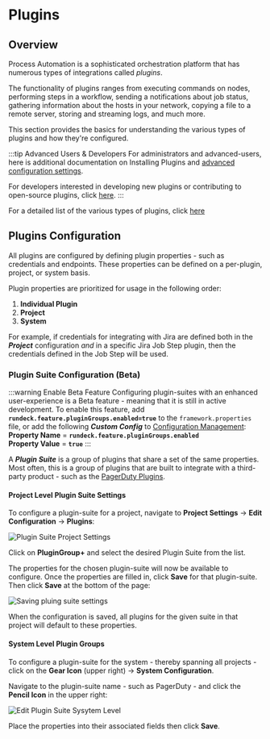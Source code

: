 # Plugins

## Overview

Process Automation is a sophisticated orchestration platform that has numerous types of integrations called _plugins_. 

The functionality of plugins ranges from executing commands on nodes, performing steps in a workflow, sending a notifications about job status, gathering information about the hosts in your network, copying a file to a remote server, storing and streaming logs, and much more.

This section provides the basics for understanding the various types of plugins and how they're configured.

:::tip Advanced Users & Developers
For administrators and advanced-users, here is additional documentation on Installing Plugins and [advanced configuration settings](/administration/configuration/plugins/configuring).

For developers interested in developing new plugins or contributing to open-source plugins, click [here](/developer/).
:::

For a detailed list of the various types of plugins, click [here](/administration/configuration/plugins/plugin-types.html#types-of-plugins)

## Plugins Configuration

All plugins are configured by defining plugin properties - such as credentials and endpoints.  These properties can be defined on a per-plugin, project, or system basis.

Plugin properties are prioritized for usage in the following order:
1. **Individual Plugin**
2. **Project**
3. **System**

For example, if credentials for integrating with Jira are defined both in the _**Project**_ configuration _and_ in a specific Jira Job Step plugin, then the credentials defined in the Job Step will be used.

### Plugin Suite Configuration (Beta)

:::warning Enable Beta Feature
Configuring plugin-suites with an enhanced user-experience is a Beta feature - meaning that it is still in active development.  To enable this feature, add **`rundeck.feature.pluginGroups.enabled=true`** to the `framework.properties` file,
or add the following **_Custom Config_** to [Configuration Management](/manual/configuration-mgmt/configmgmt):<br>
**Property Name** = **`rundeck.feature.pluginGroups.enabled`**<br>
**Property Value** = **`true`**
:::

A **_Plugin Suite_** is a group of plugins that share a set of the same properties.  Most often, this is a group of plugins that are built to integrate with a third-party product - such as the [PagerDuty Plugins](/manual/workflow-steps/pagerduty).

#### Project Level Plugin Suite Settings

To configure a plugin-suite for a project, navigate to **Project Settings** -> **Edit Configuration** -> **Plugins**:

![Plugin Suite Project Settings](@assets/img/plugin-groups-project-settings.png)<br>

Click on **PluginGroup+** and select the desired Plugin Suite from the list.

The properties for the chosen plugin-suite will now be available to configure.  Once the properties are filled in, click **Save** for that plugin-suite.  Then click **Save** at the bottom of the page:

![Saving pluing suite settings](@assets/img/saving-plugin-suite-settings.png)<br>

When the configuration is saved, all plugins for the given suite in that project will default to these properties. 

#### System Level Plugin Groups

To configure a plugin-suite for the system - thereby spanning all projects - click on the **Gear Icon** (upper right) -> **System Configuration**.

Navigate to the plugin-suite name - such as PagerDuty - and click the **Pencil Icon** in the upper right:

![Edit Plugin Suite Sysytem Level](@assets/img/edit-plugin-suite-system-level.png)<br>

Place the properties into their associated fields then click **Save**.